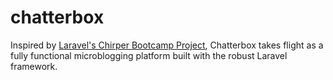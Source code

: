 # chatterbox
Inspired by [Laravel's Chirper Bootcamp Project](https://bootcamp.laravel.com/introduction), Chatterbox takes flight as a fully functional microblogging platform built with the robust Laravel framework.
